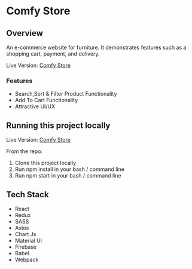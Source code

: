 # Comfy Store 

## Overview
An e-commerce website for furniture. It demonstrates features such as a shopping cart, payment, and delivery.

Live Version: [Comfy Store](https://comfy-store-v1.netlify.app/)

### Features
* Search,Sort & Filter Product Functionality
*  Add To Cart Functionality
*  Attractive UI/UX

## Running this project locally
Live Version: [Comfy Store](https://comfy-store-v1.netlify.app/)

From the repo:

  1. Clone this project locally
  2. Run npm install in your bash / command line
  3. Run npm start in your bash / command line


## Tech Stack

 * React
 * Redux
 * SASS
 * Axios
 * Chart Js
 * Material UI
 * Firebase
 * Babel 
 * Webpack